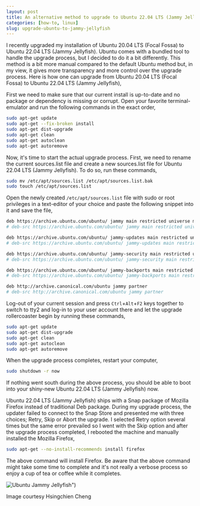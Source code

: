 ```yaml
---
layout: post
title: An alternative method to upgrade to Ubuntu 22.04 LTS (Jammy Jellyfish)
categories: [how-to, linux]
slug: upgrade-ubuntu-to-jammy-jellyfish
---
```


I recently upgraded my installation of Ubuntu 20.04 LTS (Focal Fossa) to Ubuntu 22.04 LTS (Jammy Jellyfish). Ubuntu comes with a bundled tool to handle the upgrade process, but I decided to do it a bit differently. This method is a bit more manual compared to the default Ubuntu method but, in my view, it gives more transparency and more control over the upgrade process. Here is how one can upgrade from Ubuntu 20.04 LTS (Focal Fossa) to Ubuntu 22.04 LTS (Jammy Jellyfish),  
<!--more-->

First we need to make sure that our current install is up-to-date and no package or dependency is missing or corrupt. Open your favorite terminal-emulator and run the following commands in the exact order,  

```bash
sudo apt-get update
sudo apt-get --fix-broken install
sudo apt-get dist-upgrade
sudo apt-get clean
sudo apt-get autoclean
sudo apt-get autoremove
```

Now, it's time to start the actual upgrade process. First, we need to rename the current sources.list file and create a new sources.list file for Ubuntu 22.04 LTS (Jammy Jellyfish). To do so, run these commands,  

```bash
sudo mv /etc/apt/sources.list /etc/apt/sources.list.bak
sudo touch /etc/apt/sources.list
```

Open the newly created <code>/etc/apt/sources.list</code> file with sudo or root privileges in a text-editor of your choice and paste the following snippet into it and save the file,  

```bash
deb https://archive.ubuntu.com/ubuntu/ jammy main restricted universe multiverse
# deb-src https://archive.ubuntu.com/ubuntu/ jammy main restricted universe multiverse

deb https://archive.ubuntu.com/ubuntu/ jammy-updates main restricted universe multiverse
# deb-src https://archive.ubuntu.com/ubuntu/ jammy-updates main restricted universe multiverse

deb https://archive.ubuntu.com/ubuntu/ jammy-security main restricted universe multiverse
# deb-src https://archive.ubuntu.com/ubuntu/ jammy-security main restricted universe multiverse

deb https://archive.ubuntu.com/ubuntu/ jammy-backports main restricted universe multiverse
# deb-src https://archive.ubuntu.com/ubuntu/ jammy-backports main restricted universe multiverse

deb http://archive.canonical.com/ubuntu jammy partner
# deb-src http://archive.canonical.com/ubuntu jammy partner
```

Log-out of your current session and press <code>Ctrl</code>+<code>Alt</code>+<code>F2</code> keys together to switch to tty2 and log-in to your user account there and let the upgrade rollercoaster begin by running these commands,  

```bash
sudo apt-get update
sudo apt-get dist-upgrade
sudo apt-get clean
sudo apt-get autoclean
sudo apt-get autoremove
```

When the upgrade process completes, restart your computer,  

```bash
sudo shutdown -r now
```

If nothing went south during the above process, you should be able to boot into your shiny-new Ubuntu 22.04 LTS (Jammy Jellyfish) now.  

Ubuntu 22.04 LTS (Jammy Jellyfish) ships with a Snap package of Mozilla Firefox instead of traditional Deb package. During my upgrade process, the updater failed to connect to the Snap Store and presented me with three choices; Retry, Skip or Abort the upgrade. I selected Retry option several times but the same error prevailed so I went with the Skip option and after the upgrade process completed, I rebooted the machine and manually installed the Mozilla Firefox,  

```bash
sudo apt-get --no-install-recommends install firefox
``` 

The above command will install Firefox. Be aware that the above command might take some time to complete and it's not really a verbose process so enjoy a cup of tea or coffee while it completes.  

![Ubuntu Jammy Jellyfish")](https://raw.githubusercontent.com/hakerdefo/hakerdefo.github.io/main/assets/image/jammy_jellyfish.webp "Ubuntu Jammy Jellyfish")
<figcaption>Image courtesy Hsingchien Cheng</figcaption>  
